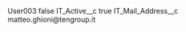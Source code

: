 <?xml version="1.0" encoding="UTF-8"?>
<CustomMetadata xmlns="http://soap.sforce.com/2006/04/metadata" xmlns:xsi="http://www.w3.org/2001/XMLSchema-instance" xmlns:xsd="http://www.w3.org/2001/XMLSchema">
    <label>User003</label>
    <protected>false</protected>
    <values>
        <field>IT_Active__c</field>
        <value xsi:type="xsd:boolean">true</value>
    </values>
    <values>
        <field>IT_Mail_Address__c</field>
        <value xsi:type="xsd:string">matteo.ghioni@tengroup.it</value>
    </values>
</CustomMetadata>
